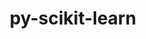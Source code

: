 ---
title: "py-scikit-learn"
layout: cache
categories: [package, develop-2023-08-13]
meta: {"versions": ["1.3.0"], "compilers": ["apple-clang@=14.0.0", "gcc@=11.1.0", "gcc@=11.3.0"], "oss": ["ubuntu20.04", "ubuntu22.04", "ventura"], "platforms": ["darwin", "linux"], "targets": ["aarch64", "ppc64le", "x86_64_v3"], "stacks": ["e4s", "e4s-power", "ml-darwin-aarch64-mps", "ml-linux-x86_64-cpu", "ml-linux-x86_64-cuda", "ml-linux-x86_64-rocm", "root"], "num_specs": 7, "num_specs_by_stack": {"root": 7, "ml-darwin-aarch64-mps": 2, "e4s-power": 1, "e4s": 1, "ml-linux-x86_64-cuda": 2, "ml-linux-x86_64-cpu": 2, "ml-linux-x86_64-rocm": 1}}
spec_details: [{"hash": "i7gwlbff4btkyeo3lghytsbi235ciuqe", "compiler": "apple-clang@=14.0.0", "versions": ["1.3.0"], "os": "ventura", "platform": "darwin", "target": "aarch64", "variants": ["build_system=python_pip", "+openmp"], "stacks": ["root", "ml-darwin-aarch64-mps"], "size": "-", "tarball": "https://binaries.spack.io/releases/develop-2023-08-13/build_cache/darwin-ventura-aarch64/apple-clang-14.0.0/py-scikit-learn-1.3.0/darwin-ventura-aarch64-apple-clang-14.0.0-py-scikit-learn-1.3.0-i7gwlbff4btkyeo3lghytsbi235ciuqe.spack"}, {"hash": "ywc3wxplzahd36b72a3yncf4xusasj3y", "compiler": "apple-clang@=14.0.0", "versions": ["1.3.0"], "os": "ventura", "platform": "darwin", "target": "aarch64", "variants": ["build_system=python_pip", "+openmp"], "stacks": ["root", "ml-darwin-aarch64-mps"], "size": "-", "tarball": "https://binaries.spack.io/releases/develop-2023-08-13/build_cache/darwin-ventura-aarch64/apple-clang-14.0.0/py-scikit-learn-1.3.0/darwin-ventura-aarch64-apple-clang-14.0.0-py-scikit-learn-1.3.0-ywc3wxplzahd36b72a3yncf4xusasj3y.spack"}, {"hash": "dj54zntoh3bgphhmw676pyn2olpnwmqf", "compiler": "gcc@=11.1.0", "versions": ["1.3.0"], "os": "ubuntu20.04", "platform": "linux", "target": "ppc64le", "variants": ["build_system=python_pip", "+openmp"], "stacks": ["e4s-power", "root"], "size": "-", "tarball": "https://binaries.spack.io/releases/develop-2023-08-13/build_cache/linux-ubuntu20.04-ppc64le/gcc-11.1.0/py-scikit-learn-1.3.0/linux-ubuntu20.04-ppc64le-gcc-11.1.0-py-scikit-learn-1.3.0-dj54zntoh3bgphhmw676pyn2olpnwmqf.spack"}, {"hash": "epasvx5f54oq64eeqlo75a3lv6376qjy", "compiler": "gcc@=11.1.0", "versions": ["1.3.0"], "os": "ubuntu20.04", "platform": "linux", "target": "x86_64_v3", "variants": ["build_system=python_pip", "+openmp"], "stacks": ["root", "e4s"], "size": "-", "tarball": "https://binaries.spack.io/releases/develop-2023-08-13/build_cache/linux-ubuntu20.04-x86_64_v3/gcc-11.1.0/py-scikit-learn-1.3.0/linux-ubuntu20.04-x86_64_v3-gcc-11.1.0-py-scikit-learn-1.3.0-epasvx5f54oq64eeqlo75a3lv6376qjy.spack"}, {"hash": "6q6hhote3tmul5hbgc62iuh7jap4t7tv", "compiler": "gcc@=11.3.0", "versions": ["1.3.0"], "os": "ubuntu22.04", "platform": "linux", "target": "x86_64_v3", "variants": ["build_system=python_pip", "+openmp"], "stacks": ["root", "ml-linux-x86_64-cuda"], "size": "-", "tarball": "https://binaries.spack.io/releases/develop-2023-08-13/build_cache/linux-ubuntu22.04-x86_64_v3/gcc-11.3.0/py-scikit-learn-1.3.0/linux-ubuntu22.04-x86_64_v3-gcc-11.3.0-py-scikit-learn-1.3.0-6q6hhote3tmul5hbgc62iuh7jap4t7tv.spack"}, {"hash": "skcaslzpagwqcnmyw2xhd4nmahfegf44", "compiler": "gcc@=11.3.0", "versions": ["1.3.0"], "os": "ubuntu22.04", "platform": "linux", "target": "x86_64_v3", "variants": ["build_system=python_pip", "+openmp"], "stacks": ["root", "ml-linux-x86_64-cpu"], "size": "-", "tarball": "https://binaries.spack.io/releases/develop-2023-08-13/build_cache/linux-ubuntu22.04-x86_64_v3/gcc-11.3.0/py-scikit-learn-1.3.0/linux-ubuntu22.04-x86_64_v3-gcc-11.3.0-py-scikit-learn-1.3.0-skcaslzpagwqcnmyw2xhd4nmahfegf44.spack"}, {"hash": "767hdchkk3547nkxknofor46lehftqam", "compiler": "gcc@=11.3.0", "versions": ["1.3.0"], "os": "ubuntu22.04", "platform": "linux", "target": "x86_64_v3", "variants": ["build_system=python_pip", "+openmp"], "stacks": ["root", "ml-linux-x86_64-cpu", "ml-linux-x86_64-cuda", "ml-linux-x86_64-rocm"], "size": "-", "tarball": "https://binaries.spack.io/releases/develop-2023-08-13/build_cache/linux-ubuntu22.04-x86_64_v3/gcc-11.3.0/py-scikit-learn-1.3.0/linux-ubuntu22.04-x86_64_v3-gcc-11.3.0-py-scikit-learn-1.3.0-767hdchkk3547nkxknofor46lehftqam.spack"}]
---